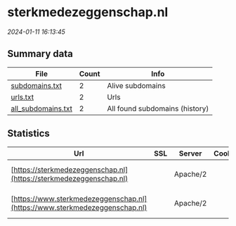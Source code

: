 # sterkmedezeggenschap.nl
*2024-01-11 16:13:45*
## Summary data
| File       | Count | Info |
|------------|-------|------|
|[subdomains.txt](/data/sterkmedezeggenschap.nl/subdomains.txt)|2|Alive subdomains|
|[urls.txt](/data/sterkmedezeggenschap.nl/urls.txt)|2|Urls|
|[all_subdomains.txt](/data/sterkmedezeggenschap.nl/all_subdomains.txt)|2|All found subdomains (history)|
## Statistics
| Url | SSL | Server | Cookie | HSTS | CSP | XFO | XXP | RP | Tech |Title |
|------------|-------|------|------|------|------|------|------|------|------|------|
|[https://sterkmedezeggenschap.nl](https://sterkmedezeggenschap.nl)| |Apache/2| | | | | |:white_check_mark: |Apache HTTP Serv...||
|[https://www.sterkmedezeggenschap.nl](https://www.sterkmedezeggenschap.nl)| |Apache/2| | | | | |:white_check_mark: |Apache HTTP Serv...|Sterk Medezeggen...|
